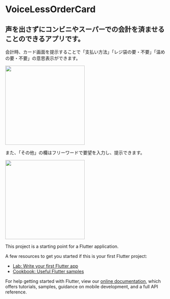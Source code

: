 # VoiceLessOrderCard

## 声を出さずにコンビニやスーパーでの会計を済ませることのできるアプリです。

会計時、カード画面を提示することで「支払い方法」「レジ袋の要・不要」「温めの要・不要」の意思表示ができます。

<img src="https://user-images.githubusercontent.com/38319910/108952948-b3a09f00-76ad-11eb-8107-97c5d9505c16.jpeg" width="250">


また、「その他」の欄はフリーワードで要望を入力し、提示できます。

<img src="https://user-images.githubusercontent.com/38319910/108952986-c87d3280-76ad-11eb-9f66-e1ed631bd0b4.jpeg" width="250">



This project is a starting point for a Flutter application.

A few resources to get you started if this is your first Flutter project:

- [Lab: Write your first Flutter app](https://flutter.dev/docs/get-started/codelab)
- [Cookbook: Useful Flutter samples](https://flutter.dev/docs/cookbook)

For help getting started with Flutter, view our
[online documentation](https://flutter.dev/docs), which offers tutorials,
samples, guidance on mobile development, and a full API reference.


